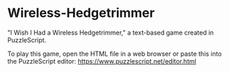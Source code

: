 # Wireless-Hedgetrimmer
"I Wish I Had a Wireless Hedgetrimmer," a text-based game created in PuzzleScript.

To play this game, open the HTML file in a web browser or paste this into the PuzzleScript editor: https://www.puzzlescript.net/editor.html
